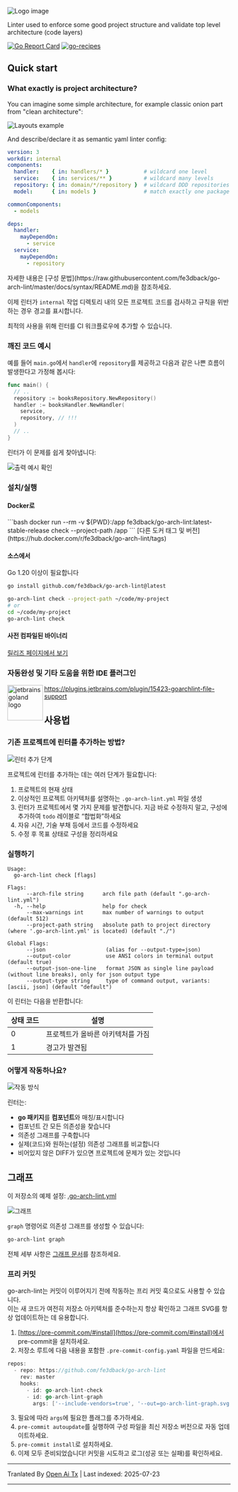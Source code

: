 ![Logo image](https://raw.githubusercontent.com/fe3dback/go-arch-lint/master/./docs/images/logo.png)

Linter used to enforce some good project structure and validate top level architecture (code layers) 

[![Go Report Card](https://goreportcard.com/badge/github.com/fe3dback/go-arch-lint)](https://goreportcard.com/report/github.com/fe3dback/go-arch-lint)
[![go-recipes](https://raw.githubusercontent.com/nikolaydubina/go-recipes/main/badge.svg?raw=true)](https://github.com/nikolaydubina/go-recipes)

## Quick start

### What exactly is project architecture?

You can imagine some simple architecture, for example classic onion part from "clean architecture":

![Layouts example](https://raw.githubusercontent.com/fe3dback/go-arch-lint/master/./docs/images/layout_example.png)

And describe/declare it as semantic yaml linter config:

```yaml
version: 3
workdir: internal
components:
  handler:    { in: handlers/* }           # wildcard one level
  service:    { in: services/** }          # wildcard many levels
  repository: { in: domain/*/repository }  # wildcard DDD repositories
  model:      { in: models }               # match exactly one package

commonComponents:
  - models

deps:
  handler:
    mayDependOn:
      - service
  service:
    mayDependOn:
      - repository
```
<translate-content>
자세한 내용은 [구성 문법](https://raw.githubusercontent.com/fe3dback/go-arch-lint/master/docs/syntax/README.md)을 참조하세요. 

이제 린터가 `internal` 작업 디렉토리 내의 모든 프로젝트 코드를 검사하고
규칙을 위반하는 경우 경고를 표시합니다.

최적의 사용을 위해 린터를 CI 워크플로우에 추가할 수 있습니다.

### 깨진 코드 예시

예를 들어 `main.go`에서 `handler`에 `repository`를 제공하고 다음과 같은 나쁜
흐름이 발생한다고 가정해 봅시다:
</translate-content>
```go
func main() {
  // ..
  repository := booksRepository.NewRepository()
  handler := booksHandler.NewHandler(
    service,
    repository, // !!!
  )
  // ..
}
```
<translate-content>
린터가 이 문제를 쉽게 찾아냅니다:

![출력 예시 확인](https://raw.githubusercontent.com/fe3dback/go-arch-lint/master/./docs/images/check-example.png)

### 설치/실행

#### Docker로
</translate-content>
```bash
docker run --rm -v ${PWD}:/app fe3dback/go-arch-lint:latest-stable-release check --project-path /app
```
[다른 도커 태그 및 버전](https://hub.docker.com/r/fe3dback/go-arch-lint/tags)

#### 소스에서
Go 1.20 이상이 필요합니다


```bash
go install github.com/fe3dback/go-arch-lint@latest
```

```bash
go-arch-lint check --project-path ~/code/my-project
# or
cd ~/code/my-project
go-arch-lint check
```
#### 사전 컴파일된 바이너리

[릴리즈 페이지에서 보기](https://github.com/fe3dback/go-arch-lint/releases)

### 자동완성 및 기타 도움을 위한 IDE 플러그인

<img src="https://user-images.githubusercontent.com/2073883/104641610-0f453900-56bb-11eb-8419-6d94fbcb4d2f.png" alt="jetbrains goland logo" align="left" width="80px" height="80px">

https://plugins.jetbrains.com/plugin/15423-goarchlint-file-support

## 사용법

### 기존 프로젝트에 린터를 추가하는 방법?

![린터 추가 단계](https://raw.githubusercontent.com/fe3dback/go-arch-lint/master/./docs/images/add-linter-steps.png)

프로젝트에 린터를 추가하는 데는 여러 단계가 필요합니다:

1. 프로젝트의 현재 상태
2. 이상적인 프로젝트 아키텍처를 설명하는 `.go-arch-lint.yml` 파일 생성
3. 린터가 프로젝트에서 몇 가지 문제를 발견합니다. 지금 바로 수정하지 말고, 구성에 추가하여 `todo` 레이블로 “합법화”하세요
4. 자유 시간, 기술 부채 등에서 코드를 수정하세요
5. 수정 후 목표 상태로 구성을 정리하세요

### 실행하기


```
Usage:
  go-arch-lint check [flags]

Flags:
      --arch-file string      arch file path (default ".go-arch-lint.yml")
  -h, --help                  help for check
      --max-warnings int      max number of warnings to output (default 512)
      --project-path string   absolute path to project directory (where '.go-arch-lint.yml' is located) (default "./")

Global Flags:
      --json                   (alias for --output-type=json)
      --output-color           use ANSI colors in terminal output (default true)
      --output-json-one-line   format JSON as single line payload (without line breaks), only for json output type
      --output-type string     type of command output, variants: [ascii, json] (default "default")
```
이 린터는 다음을 반환합니다:

| 상태 코드 | 설명                             |
|-----------|---------------------------------|
| 0         | 프로젝트가 올바른 아키텍처를 가짐 |
| 1         | 경고가 발견됨                   |


### 어떻게 작동하나요?

![작동 방식](https://raw.githubusercontent.com/fe3dback/go-arch-lint/master/./docs/images/how-is-working.png)

린터는:
- **go 패키지**를 **컴포넌트**와 매칭/표시합니다
- 컴포넌트 간 모든 의존성을 찾습니다
- 의존성 그래프를 구축합니다
- 실제(코드)와 원하는(설정) 의존성 그래프를 비교합니다
- 비어있지 않은 DIFF가 있으면 프로젝트에 문제가 있는 것입니다

## 그래프

이 저장소의 예제 설정: [.go-arch-lint.yml](.go-arch-lint.yml)

![그래프](https://raw.githubusercontent.com/fe3dback/go-arch-lint/master/./docs/images/graph-example.png)

`graph` 명령어로 의존성 그래프를 생성할 수 있습니다:


```bash
go-arch-lint graph
```
전체 세부 사항은 [그래프 문서](https://raw.githubusercontent.com/fe3dback/go-arch-lint/master/docs/graph/README.md)를 참조하세요.

### 프리 커밋

go-arch-lint는 커밋이 이루어지기 전에 작동하는 프리 커밋 훅으로도 사용할 수 있습니다.  
이는 새 코드가 여전히 저장소 아키텍처를 준수하는지 항상 확인하고 그래프 SVG를 항상 업데이트하는 데 유용합니다.

1. [https://pre-commit.com/#install](https://pre-commit.com/#install)에서 pre-commit을 설치하세요.
2. 저장소 루트에 다음 내용을 포함한 `.pre-commit-config.yaml` 파일을 만드세요:


```go
repos:
  - repo: https://github.com/fe3dback/go-arch-lint
    rev: master
    hooks:
      - id: go-arch-lint-check
      - id: go-arch-lint-graph
        args: ['--include-vendors=true', '--out=go-arch-lint-graph.svg']
```
3. 필요에 따라 `args`에 필요한 플래그를 추가하세요.  
4. `pre-commit autoupdate`를 실행하여 구성 파일을 최신 저장소 버전으로 자동 업데이트하세요.  
5. `pre-commit install`로 설치하세요.  
6. 이제 모두 준비되었습니다! 커밋을 시도하고 로그(성공 또는 실패)를 확인하세요.




---

Tranlated By [Open Ai Tx](https://github.com/OpenAiTx/OpenAiTx) | Last indexed: 2025-07-23

---